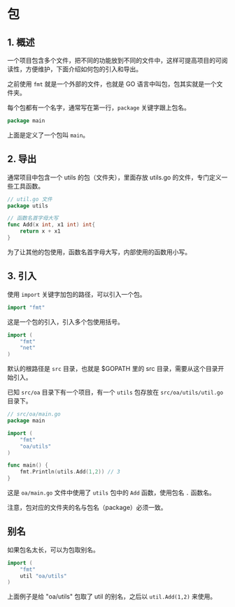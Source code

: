 # 包

## 1. 概述

一个项目包含多个文件，把不同的功能放到不同的文件中，这样可提高项目的可阅读性，方便维护，下面介绍如何包的引入和导出。

之前使用 `fmt` 就是一个外部的文件，也就是 GO 语言中叫包，包其实就是一个文件夹。

每个包都有一个名字，通常写在第一行，`package` 关键字跟上包名。

```go
package main
```

上面是定义了一个包叫 `main`。

## 2. 导出

通常项目中包含一个 utils 的包（文件夹），里面存放 utils.go 的文件，专门定义一些工具函数。

```go
// util.go 文件
package utils

// 函数名首字母大写
func Add(x int, x1 int) int{
    return x + x1
}
```

为了让其他的包使用，函数名首字母大写，内部使用的函数用小写。

## 3. 引入

使用 `import` 关键字加包的路径，可以引入一个包。

```go
import "fmt"
```

这是一个包的引入，引入多个包使用括号。

```go
import (
    "fmt"
    "net"
)
```

默认的根路径是 `src` 目录，也就是 $GOPATH 里的 src 目录，需要从这个目录开始引入。

已知 `src/oa` 目录下有一个项目，有一个 `utils` 包存放在 `src/oa/utils/util.go` 目录下。

```go
// src/oa/main.go
package main

import (
    "fmt"
    "oa/utils"
)

func main() {
    fmt.Println(utils.Add(1,2)) // 3
}
```

这是 `oa/main.go` 文件中使用了 `utils` 包中的 `Add` 函数，使用包名 `.` 函数名。

注意，包对应的文件夹的名与包名（package）必须一致。

## 别名

如果包名太长，可以为包取别名。

```go
import (
    "fmt"
    util "oa/utils"
)
```

上面例子是给 "oa/utils" 包取了 util 的别名，之后以 `util.Add(1,2)` 来使用。
